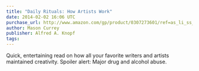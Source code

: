 ```yaml
---
title: "Daily Rituals: How Artists Work"
date: 2014-02-02 16:06 UTC
purchase_url: http://www.amazon.com/gp/product/0307273601/ref=as_li_ss_tl?ie=UTF8&camp=1789&creative=390957&creativeASIN=0307273601&linkCode=as2&tag=everrail-20
author: Mason Currey
publisher: Alfred A. Knopf
tags:
---
```


Quick, entertaining read on how all your favorite writers and artists maintained creativity. Spoiler alert: Major drug and alcohol abuse.
